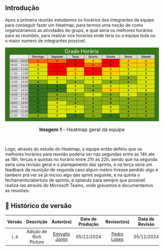 ## Introdução
Apos a primeira reunião estudamos os horários dos integrantes da equipe para conseguir fazer um Heatmap, para termos uma noção de como organizariamos as atividades do grupo, e qual seria os melhores horários para as reuniões, para realizar nos horarios onde teria ou a equipe toda ou o maior numero de integrantes possivel.



<img src="https://github.com/Requisitos-de-Software/2024.2-Grupo04/blob/main/docs/imagens/heatmap.png?raw=true">

<font size="3"><p style="text-align: center"><b>Imagem 1</b> - Heatmap geral da equipe</p></font>


</br>

Logo, através do estudo do Heatmap, a equipe então definiu que os melhores horários para reunião poderia ser nas segundas entre as 14h ate as 18h, terças e quintas no horário entre 21h as 22h, sendo que na segunda seria uma revisão geral e o planejamento das sprints, e na terça seria um feadback da reunição de segunda caso algum mebro tivesse perdido algo e tambem pra ver se já iniciou algo das sprint seguinte, e na quinta o fechamento/abertura de sprints, e optando para sempre que possível realizá-las através do Microsoft Teams, onde gravamos e documentamos as reuniões.

## 📑 Histórico de versão
| Versão | Descrição | Autor(es) | Data de Produção | Revisor(es) | Data de Revisão |  
|:------:|:-------------------------------:|:--------------:|:--------------:|:-------------:|:---------------------:|
|  `1.0` | Adição de Rich Picture |[Emivalto Júnior](https://github.com/EmivaltoJrr)| 05/11/2024   | [Pedro Lopes](https://github.com/pLopess) | 05/11/2024 |


</center>
